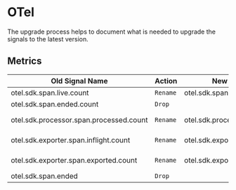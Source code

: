 <!-- NOTE: THIS FILE IS AUTOGENERATED. DO NOT EDIT BY HAND. -->
<!-- see templates/registry/markdown/attribute_namespace.md.j2 -->

# OTel

The upgrade process helps to document what is needed to upgrade the signals to the latest version.

## Metrics

| Old Signal Name | Action | New Signal Name | Summary |
| --- | --- | --- | --- |
| otel.sdk.span.live.count | `Rename` | otel.sdk.span.live | Replaced by `otel.sdk.span.live`. |
| otel.sdk.span.ended.count | `Drop` |  | Obsoleted. |
| otel.sdk.processor.span.processed.count | `Rename` | otel.sdk.processor.span.processed | Replaced by `otel.sdk.processor.span.processed`. |
| otel.sdk.exporter.span.inflight.count | `Rename` | otel.sdk.exporter.span.inflight | Replaced by `otel.sdk.exporter.span.inflight`. |
| otel.sdk.exporter.span.exported.count | `Rename` | otel.sdk.exporter.span.exported | Replaced by `otel.sdk.exporter.span.exported`. |
| otel.sdk.span.ended | `Drop` |  | Obsoleted. |


